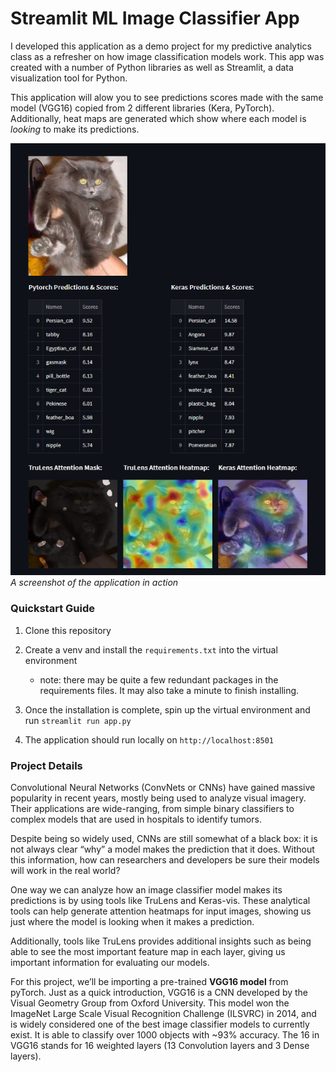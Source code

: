 # Streamlit ML Image Classifier App
I developed this application as a demo project for my predictive analytics class as a refresher on how image classification models work. This app was created with a number of Python libraries as well as Streamlit, a data visualization tool for Python.

This application will alow you to see predictions scores made with the same model (VGG16) copied from 2 different libraries (Kera, PyTorch). Additionally, heat maps are generated which show where each model is <i>looking</i> to make its predictions.

<img src="application_picture.PNG"></img>
<span><i>A screenshot of the application in action</i></span>

### Quickstart Guide
1. Clone this repository
2. Create a venv and install the ```requirements.txt``` into the virtual environment
    - note: there may be quite a few redundant packages in the requirements files. It may also take a minute to finish installing.

3. Once the installation is complete, spin up the virtual environment and run ```streamlit run app.py```
4. The application should run locally on ```http://localhost:8501```

### Project Details

Convolutional Neural Networks (ConvNets or CNNs) have gained massive popularity in recent years, mostly being used to analyze visual imagery. Their applications are wide-ranging, from simple binary classifiers to complex models that are used in hospitals to identify tumors. 

Despite being so widely used, CNNs are still somewhat of a black box: it is not always clear “why” a model makes the prediction that it does. Without this information, how can researchers and developers be sure their models will work in the real world?

One way we can analyze how an image classifier model makes its predictions is by using tools like TruLens and Keras-vis. These analytical tools can help generate attention heatmaps for input images, showing us just where the model is looking when it makes a prediction. 

Additionally, tools like TruLens provides additional insights such as being able to see the most important feature map in each layer, giving us important information for evaluating our models.

For this project, we’ll be importing a pre-trained <b>VGG16 model</b> from pyTorch. Just as a quick introduction, VGG16 is a CNN developed by the Visual Geometry Group from Oxford University. This model won the ImageNet Large Scale Visual Recognition Challenge (ILSVRC) in 2014, and is widely considered one of the best image classifier models to currently exist. It is able to classify over 1000 objects with ~93% accuracy. The 16 in VGG16 stands for 16 weighted layers (13 Convolution layers and 3 Dense layers).